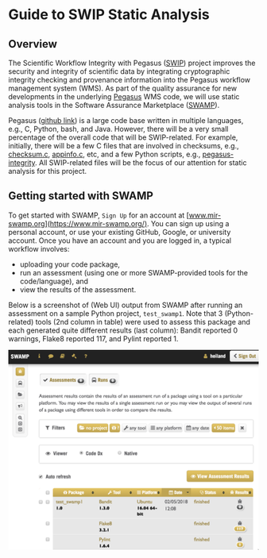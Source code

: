 # Guide to SWIP Static Analysis 

## Overview

The Scientific Workflow Integrity with Pegasus ([SWIP](https://cacr.iu.edu/projects/swip/index.php)) project improves the security and integrity of 
scientific data by integrating cryptographic integrity checking and provenance information into the Pegasus workflow 
management system (WMS). As part of the quality assurance for new developments in the underlying 
[Pegasus](https://pegasus.isi.edu/) WMS code, we will use static analysis tools in the Software Assurance 
Marketplace ([SWAMP](https://continuousassurance.org/)).

Pegasus ([github link](https://github.com/pegasus-isi/pegasus)) is a large code base written in multiple languages, e.g., 
C, Python, bash, and Java. However, there will be a very small percentage of the overall code that will be SWIP-related. 
For example, initially, there will be a few C files that are involved in checksums, e.g., 
[checksum.c](https://github.com/pegasus-isi/pegasus/blob/master/src/tools/pegasus-kickstart/checksum.c),
[appinfo.c](https://github.com/pegasus-isi/pegasus/blob/master/src/tools/pegasus-kickstart/appinfo.c), etc,
and a few Python scripts, e.g., [pegasus-integrity](https://github.com/pegasus-isi/pegasus/blob/master/bin/pegasus-integrity).
All SWIP-related files will be the focus of our attention for static analysis for this project.

## Getting started with SWAMP

To get started with SWAMP, ```Sign Up``` for an account at [www.mir-swamp.org](https://www.mir-swamp.org/). You can sign 
up using a personal account, or use your existing GitHub, Google, or university account. Once you have an account and 
you are logged in,
a typical workflow involves: 
* uploading your code package, 
* run an assessment (using one or more SWAMP-provided tools for the code/language), and
* view the results of the assessment.

Below is a screenshot of (Web UI) output from SWAMP after running an assessment on a sample Python project, ```test_swamp1```. Note that 3 (Python-related) tools (2nd column in table) were used to assess this package and each generated quite different results (last column): Bandit reported 0 warnings, Flake8 reported 117, and Pylint reported 1.

![alt text](https://github.com/IU-CACR/SWIP/blob/master/static_analysis/images/swamp_assessment1.png "Example assessment in SWAMP")
